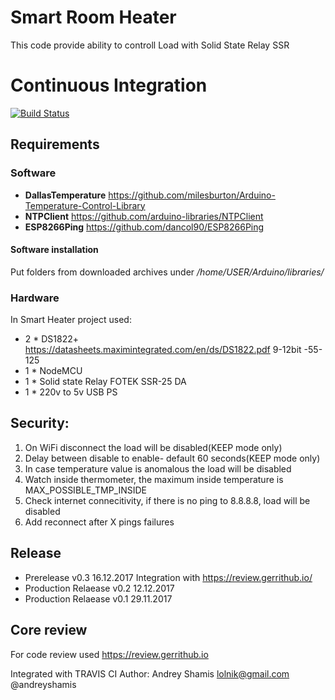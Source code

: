 
# Smart Room Heater
This code provide ability to controll Load with Solid State Relay SSR
# Continuous Integration
[![Build Status](https://travis-ci.org/AndreyShamis/SmartRoomHeater.svg?branch=master)](https://travis-ci.org/AndreyShamis/SmartRoomHeater)

## Requirements
### Software
* **DallasTemperature** https://github.com/milesburton/Arduino-Temperature-Control-Library
* **NTPClient** https://github.com/arduino-libraries/NTPClient
* **ESP8266Ping** https://github.com/dancol90/ESP8266Ping

#### Software installation
Put folders from downloaded archives under _/home/USER/Arduino/libraries/_

### Hardware
In Smart Heater project used:
* 2 * DS1822+   https://datasheets.maximintegrated.com/en/ds/DS1822.pdf  9-12bit  -55-125
* 1 * NodeMCU
* 1 * Solid state Relay FOTEK SSR-25 DA
* 1 * 220v to 5v USB PS
## Security:
1. On WiFi disconnect the load will be disabled(KEEP mode only)
2. Delay between disable to enable- default 60 seconds(KEEP mode only)
3. In case temperature value is anomalous the load will be disabled
4. Watch inside thermometer, the maximum inside temperature is MAX_POSSIBLE_TMP_INSIDE
5. Check internet connecitivity, if there is no ping to 8.8.8.8, load will be disabled
6. Add reconnect after X pings failures

## Release
- Prerelease          v0.3 16.12.2017
  Integration with https://review.gerrithub.io/
- Production Relaease v0.2 12.12.2017
- Production Relaease v0.1 29.11.2017

## Core review
For code review used https://review.gerrithub.io

Integrated with TRAVIS CI
Author: Andrey Shamis lolnik@gmail.com
@andreyshamis
